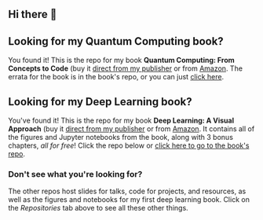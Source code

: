 ## Hi there 👋

## Looking for my Quantum Computing book? 

You found it! This is
the repo for my book **Quantum Computing: From Concepts to Code**
(buy it [direct from my publisher](https://nostarch.com/deep-learning-visual-approach)
or from [Amazon](https://smile.amazon.com/dp/B085BVWXNS). 
The errata for the book is in the book's repo,
or you can just [click here]().

## Looking for my Deep Learning book? 

You've found it! This is
the repo for my book **Deep Learning: A Visual Approach** (buy it 
[direct from my publisher](https://nostarch.com/quantum-computing)
or from [Amazon](https://www.amazon.com/dp/1718504004).
It contains all of the figures and Jupyter notebooks from the book, along with 3 bonus chapters, *all for free*! 
Click the repo below or [click here to go to the book's repo](https://github.com/blueberrymusic/Deep-Learning-A-Visual-Approach).

### Don't see what you're looking for?

The other repos host slides for talks, code for projects, and resources, as well as the figures
and notebooks for my first deep learning book. Click on the *Repositories* tab above to see
all these other things.
